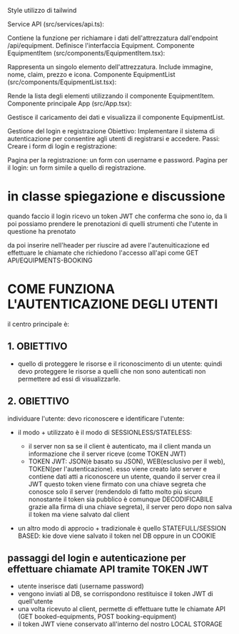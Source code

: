 Style utilizzo di tailwind

Service API (src/services/api.ts):

Contiene la funzione per richiamare i dati dell'attrezzatura dall'endpoint /api/equipment.
Definisce l'interfaccia Equipment.
Componente EquipmentItem (src/components/EquipmentItem.tsx):

Rappresenta un singolo elemento dell'attrezzatura.
Include immagine, nome, claim, prezzo e icona.
Componente EquipmentList (src/components/EquipmentList.tsx):

Rende la lista degli elementi utilizzando il componente EquipmentItem.
Componente principale App (src/App.tsx):

Gestisce il caricamento dei dati e visualizza il componente EquipmentList.

Gestione del login e registrazione
Obiettivo: Implementare il sistema di autenticazione per consentire agli utenti di registrarsi e accedere.
Passi:
Creare i form di login e registrazione:

Pagina per la registrazione: un form con username e password.
Pagina per il login: un form simile a quello di registrazione.



# in classe spiegazione e discussione
quando faccio il login ricevo un token JWT che conferma che sono io, da li poi possiamo prendere le prenotazioni di quelli strumenti che l'utente in questione ha prenotato

da poi inserire nell'header per riuscire ad avere l'autenuìticazione ed effettuare le chiamate che richiedono l'accesso all'api come GET API/EQUIPMENTS-BOOKING

# COME FUNZIONA L'AUTENTICAZIONE DEGLI UTENTI
il centro principale è:

## 1. OBIETTIVO
- quello di proteggere le risorse e il riconoscimento di un utente: quindi devo proteggere le risorse a quelli che non sono autenticati non permettere ad essi di visualizzarle.

## 2. OBIETTIVO
individuare l'utente: devo riconoscere e identificare l'utente:
- il modo + utilizzato è il modo di SESSIONLESS/STATELESS:
    - il server non sa se il client è autenticato, ma il client manda un informazione che il server riceve  (come TOKEN JWT)
    - TOKEN JWT: JSON(è basato su JSON), WEB(esclusivo per il web), TOKEN(per l'autenticazione).
    esso viene creato lato server e contiene dati atti a riconoscere un utente, quando il server crea il JWT questo token viene firmato con una chiave segreta che conosce solo il server (rendendolo di fatto molto più sicuro nonostante il token sia pubblico è comunque DECODIFICABILE grazie alla firma di una chiave segreta), il server pero dopo non salva il token ma viene salvato dal client

- un altro modo di approcio + tradizionale è quello STATEFULL/SESSION BASED: kie dove viene salvato il token nel DB oppure in un COOKIE

## passaggi del login e autenticazione per effettuare chiamate API tramite TOKEN JWT
- utente inserisce dati (username password)
- vengono inviati al DB, se corrispondono restituisce il token JWT di quell'utente
- una volta ricevuto al client, permette di effettuare tutte le chiamate API (GET booked-equipments, POST booking-equipment)
- il token JWT viene conservato all'interno del nostro LOCAL STORAGE